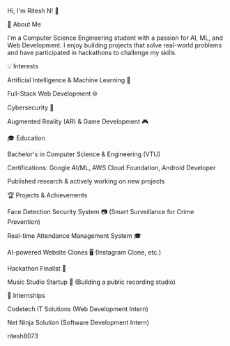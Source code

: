 Hi, I'm Ritesh N! 👋
 
🚀 About Me
 
I'm a Computer Science Engineering student with a passion for AI, ML, and Web Development. I enjoy building projects that solve real-world problems and have participated in hackathons to challenge my skills.
 
💡 Interests
 
Artificial Intelligence & Machine Learning 🤖
 
Full-Stack Web Development 🌐
 
Cybersecurity 🔐
 
Augmented Reality (AR) & Game Development 🎮
 
 
🎓 Education
 
Bachelor's in Computer Science & Engineering (VTU)
 
Certifications: Google AI/ML, AWS Cloud Foundation, Android Developer
 
Published research & actively working on new projects
 
 
🏆 Projects & Achievements
 
Face Detection Security System 📷 (Smart Surveillance for Crime Prevention)
 
Real-time Attendance Management System 🎓
 
AI-powered Website Clones 🖥️ (Instagram Clone, etc.)
 
Hackathon Finalist 🏅
 
Music Studio Startup 🎵 (Building a public recording studio)
 
 
💼 Internships
 
Codetech IT Solutions (Web Development Intern)
 
Net Ninja Solution (Software Development Intern)
 
ritesh8073
